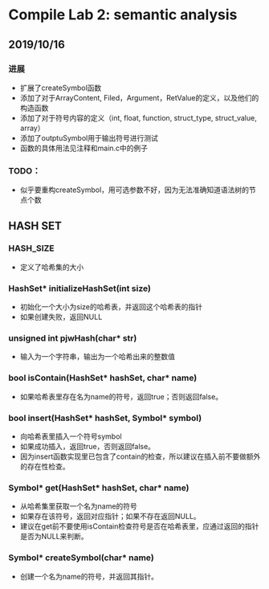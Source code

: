 # Compile Lab 2: semantic analysis
## 2019/10/16 
### 进展
+ 扩展了createSymbol函数
+ 添加了对于ArrayContent, Filed，Argument，RetValue的定义，以及他们的构造函数
+ 添加了对于符号内容的定义（int, float, function, struct_type, struct_value, array）
+ 添加了outptuSymbol用于输出符号进行测试
+ 函数的具体用法见注释和main.c中的例子
### TODO：
+ 似乎要重构createSymbol，用可选参数不好，因为无法准确知道语法树的节点个数
## HASH SET
### HASH_SIZE
* 定义了哈希集的大小
### HashSet* initializeHashSet(int size)
* 初始化一个大小为size的哈希表，并返回这个哈希表的指针
* 如果创建失败，返回NULL
### unsigned int pjwHash(char* str)
* 输入为一个字符串，输出为一个哈希出来的整数值
### bool isContain(HashSet* hashSet, char* name)
* 如果哈希表里存在名为name的符号，返回true；否则返回false。
### bool insert(HashSet* hashSet, Symbol* symbol)
* 向哈希表里插入一个符号symbol
* 如果成功插入，返回true，否则返回false。
* 因为insert函数实现里已包含了contain的检查，所以建议在插入前不要做额外的存在性检查。
### Symbol* get(HashSet* hashSet, char* name)
* 从哈希集里获取一个名为name的符号
* 如果存在该符号，返回对应指针；如果不存在返回NULL。
* 建议在get前不要使用isContain检查符号是否在哈希表里，应通过返回的指针是否为NULL来判断。
### Symbol* createSymbol(char* name)
* 创建一个名为name的符号，并返回其指针。

